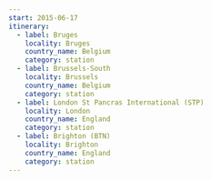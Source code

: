 ```yaml
---
start: 2015-06-17
itinerary:
  - label: Bruges
    locality: Bruges
    country_name: Belgium
    category: station
  - label: Brussels-South
    locality: Brussels
    country_name: Belgium
    category: station
  - label: London St Pancras International (STP)
    locality: London
    country_name: England
    category: station
  - label: Brighton (BTN)
    locality: Brighton
    country_name: England
    category: station
---
```

